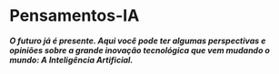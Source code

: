 # Pensamentos-IA

**_O futuro já é presente. Aqui você pode ter algumas perspectivas e opiniões sobre a grande inovação tecnológica que vem mudando o mundo: A Inteligência Artificial._**
